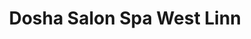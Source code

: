 ---
title: "Dosha Salon Spa West Linn"
url: /west-linn/dosha-salon-spa-west-linn/
shop: hairdresser
---